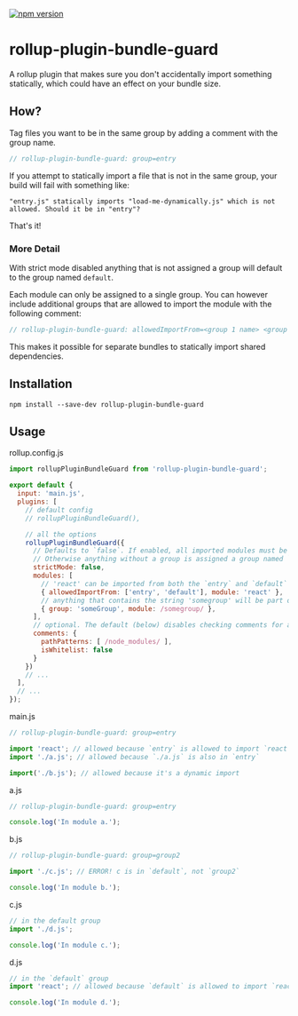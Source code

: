 [![npm version](https://badge.fury.io/js/rollup-plugin-bundle-guard.svg)](https://badge.fury.io/js/rollup-plugin-bundle-guard)

# rollup-plugin-bundle-guard

A rollup plugin that makes sure you don't accidentally import something statically, which could have an effect on your bundle size.

## How?

Tag files you want to be in the same group by adding a comment with the group name.

```js
// rollup-plugin-bundle-guard: group=entry
```

If you attempt to statically import a file that is not in the same group, your build will fail with something like:

```
"entry.js" statically imports "load-me-dynamically.js" which is not allowed. Should it be in "entry"?
```

That's it!

### More Detail

With strict mode disabled anything that is not assigned a group will default to the group named `default`.

Each module can only be assigned to a single group. You can however include additional groups that are allowed to import the module with the following comment:

```js
// rollup-plugin-bundle-guard: allowedImportFrom=<group 1 name> <group 2 name> ...
```

This makes it possible for separate bundles to statically import shared dependencies.

## Installation

```
npm install --save-dev rollup-plugin-bundle-guard
```

## Usage

rollup.config.js

```js
import rollupPluginBundleGuard from 'rollup-plugin-bundle-guard';

export default {
  input: 'main.js',
  plugins: [
    // default config
    // rollupPluginBundleGuard(),

    // all the options
    rollupPluginBundleGuard({
      // Defaults to `false`. If enabled, all imported modules must be assigned a group.
      // Otherwise anything without a group is assigned a group named `default`
      strictMode: false,
      modules: [
        // 'react' can be imported from both the `entry` and `default` group
        { allowedImportFrom: ['entry', 'default'], module: 'react' },
        // anything that contains the string 'somegroup' will be part of the 'someGroup' group
        { group: 'someGroup', module: /somegroup/ },
      ],
      // optional. The default (below) disables checking comments for anything in 'node_modules'
      comments: {
        pathPatterns: [ /node_modules/ ],
        isWhitelist: false
      }
    })
    // ...
  ],
  // ...
});
```

main.js

```js
// rollup-plugin-bundle-guard: group=entry

import 'react'; // allowed because `entry` is allowed to import `react`
import './a.js'; // allowed because `./a.js` is also in `entry`

import('./b.js'); // allowed because it's a dynamic import
```

a.js

```js
// rollup-plugin-bundle-guard: group=entry

console.log('In module a.');
```

b.js

```js
// rollup-plugin-bundle-guard: group=group2

import './c.js'; // ERROR! c is in `default`, not `group2`

console.log('In module b.');
```

c.js

```js
// in the default group
import './d.js';

console.log('In module c.');
```

d.js

```js
// in the `default` group
import 'react'; // allowed because `default` is allowed to import `react`

console.log('In module d.');
```
